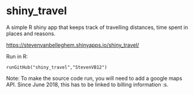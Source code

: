 # shiny_travel

A simple R shiny app that keeps track of travelling distances, time spent in places and reasons.

https://stevenvanbelleghem.shinyapps.io/shiny_travel/

Run in R:
```
runGitHub("shiny_travel","StevenVB12")
```

Note: To make the source code run, you will need to add a google maps API. Since June 2018, this has to be linked to billing information :s.
